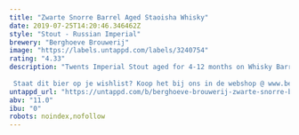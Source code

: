 ```yaml
---
title: "Zwarte Snorre Barrel Aged Staoisha Whisky"
date: 2019-07-25T14:20:46.346462Z
style: "Stout - Russian Imperial"
brewery: "Berghoeve Brouwerij"
image: "https://labels.untappd.com/labels/3240754"
rating: "4.33"
description: "Twents Imperial Stout aged for 4-12 months on Whisky Barrels. In the case of this beer: Staoisha Whisky Barrels!  Staat dit bier op je wishlist? Koop het bij ons in de webshop @ www.berghoevebrouwerij.nl"
untappd_url: "https://untappd.com/b/berghoeve-brouwerij-zwarte-snorre-barrel-aged-staoisha-whisky/3240754"
abv: "11.0"
ibu: "0"
robots: noindex,nofollow
---
```

